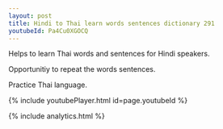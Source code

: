 ```yaml
---
layout: post
title: Hindi to Thai learn words sentences dictionary 291 
youtubeId: Pa4Cu0XGOCQ
---
```

 
 
Helps to learn Thai words and sentences for Hindi speakers.

Opportunitiy to repeat the words sentences. 

Practice Thai language. 
 
{% include youtubePlayer.html id=page.youtubeId %}
 
 
{% include analytics.html %}